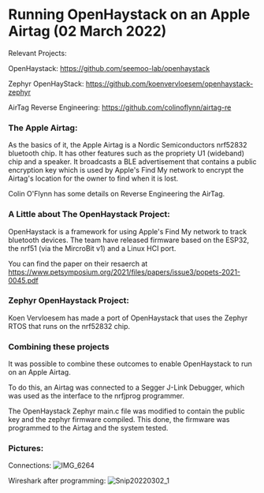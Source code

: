 # Running OpenHaystack on an Apple Airtag (02 March 2022)

Relevant Projects:

OpenHaystack: https://github.com/seemoo-lab/openhaystack

Zephyr OpenHayStack: https://github.com/koenvervloesem/openhaystack-zephyr

AirTag Reverse Engineering: https://github.com/colinoflynn/airtag-re

### The Apple Airtag:

As the basics of it, the Apple Airtag is a Nordic Semiconductors nrf52832 bluetooth chip. It has other features such as the propriety U1 (wideband) chip and a speaker.
It broadcasts a BLE advertisement that contains a public encryption key which is used by Apple's Find My network to encrypt the Airtag's location for the owner to find when it is lost.

Colin O'Flynn has some details on Reverse Engineering the AirTag.

### A Little about The OpenHaystack Project:

OpenHaystack is a framework for using Apple's Find My network to track bluetooth devices. The team have released firmware based on the ESP32, the nrf51 (via the MircroBit v1) and a Linux HCI port.

You can find the paper on their resaerch at https://www.petsymposium.org/2021/files/papers/issue3/popets-2021-0045.pdf

### Zephyr OpenHaystack Project:

Koen Vervloesem has made a port of OpenHaystack that uses the Zephyr RTOS that runs on the nrf52832 chip.

### Combining these projects

It was possible to combine these outcomes to enable OpenHaystack to run on an Apple Airtag. 

To do this, an Airtag was connected to a Segger J-Link Debugger, which was used as the interface to the nrfjprog programmer. 

The OpenHaystack Zephyr main.c file was modified to contain the public key and the zephyr firmware compiled.
This done, the firmware was programmed to the Airtag and the system tested.

### Pictures:
Connections:
![IMG_6264](https://user-images.githubusercontent.com/22653836/156307101-04a1264c-ed0e-42ed-892a-d596c6ff06b1.JPG)

Wireshark after programming:
![Snip20220302_1](https://user-images.githubusercontent.com/22653836/156307232-eacc0c23-db66-41fd-bbdd-548988e3313b.png)

